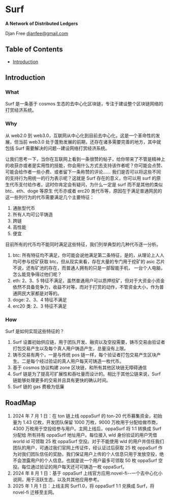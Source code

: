 # Surf

**A Network of Distributed Ledgers**

Djan Free djanfee@gmail.com

## Table of Contents

-   [Introduction](#introduction)

## Introduction

### What

Surf 是一条基于 cosmos 生态的去中心化区块链，专注于建设整个区块链网络的打赏经济系统。

### Why

从 web2.0 到 web3.0，互联网从中心化到目前去中心化，这是一个革命性的发展，但当前 web3.0 处于蓬勃发展的前期，还存在诸多需要完善的地方，其中就包括 Surf 需要解决的问题--建设网络打赏经济系统。

让我们思考一下，当你在互联网上看到一条很赞的帖子，给你带来了不管是精神上的收获亦或者是实用性的技能，你会用什么方式去支持该作者呢？你可能会点赞、可能会给作者一些小费、或者留下一条称赞的评论……
我们是否可以将这些不同的支持行为用统一的行为表示呢？这就是 Surf 存在的意义，你可以用 surf 的原生代币支付给作者。这时你肯定会有疑问，为什么一定是 surf 而不是其他的类似 btc、eth、doge 等原生
代币亦或者 erc20 类代币等，原因在于满足普通网民的这一些列行为的代币需要满足几个主要特征：

1. 通胀型代币
2. 所有人均可公平铸造
3. 跨链
4. 高性能
5. 便宜

目前所有的代币均不能同时满足这些特征，我们列举典型的几种代币逐一分析。

1. btc: 所有特征均不满足，你可能会说他满足第二条特征，是的，从理论上人人均可参与挖矿获取 btc，但从现实来看，存在大量的专门用于挖矿的 asic 芯片不说，还有矿池的存在，而普通人拥有的只是一部智能手机，
   一台个人电脑，怎么能竞争得过他们呢？
2. eth: 2、3、5 特征不满足，虽然普通用户可以质押挖矿，但对于大资金小资金依然不具备竞争力，收益不对等，而对于打赏的动作，不管资金大小，作为普通网民大家都是对等的。
3. doge: 2、3、4 特征不满足
4. erc20 类: 2、3 特征不满足

### How

Surf 是如何实现这些特征的？

1. Surf 设置初始供应链，用于团队开发、融资以及空投需要，铸币交易由验证者打包交易产生以及每个真人用户铸造产生，总量没有上限。
2. 铸币交易有两个，一是与传统 pos 链一样，每个验证者打包交易产生区块产生。二是每个经过验证的真人用户每天可铸造一枚代币。
3. 基于 cosmos 协议构建 zone 区块链，和所有其他区块链无障碍通信
4. Surf 链是为了提高可扩展性和吞吐量而设计的。相比于其他公链来说，Surf 链能够处理更多的交易并且具有更快的确认时间。
5. Surf 链的 gas 费极为低廉

## RoadMap

1. 2024 年 7 月 1 日：在 ton 链上线 oppaSurf 的 ton-20 代币募集资金，初始量为 1.43 亿枚，开发团队保留 1000 万枚，9000 万枚用于分配给做市商，4300 万枚用于空投给参与用户。主网上线后，oppaSurf 将 1:1 转换成 Surf 分配给
   所有持有 oppaSurf 地址用户。每位接入 wld 身份验证的用户凭借 world id 可领取 25 枚 oppaSurf 空投。对于不能使用 wld 的用户并信任我们团队的用户，可通过我们官网上传证件，经认证过后获取 25 枚 oppaSurf
   作为对我们团队信任的奖励，我们保证用户上传的个人信息只用于发放空投，绝不会泄露用户的个人信息。也就是说一个用户最多可领取 50 枚 oppaSurf 空投。每位通过验证的用户每天还可可铸造一枚 oppaSurf。
2. 2024 年 8 月 1 日：基于 oppaSurf 上线官方应用:novel-fi--一个去中心化小说网，用于活跃生态，以及共其他应用参考。
3. 2025 年 1 月 1 日：上线主网 Surf1.0，将 oppaSurf 1:1 兑换成 Surf，将 novel-fi 迁移至主网。
